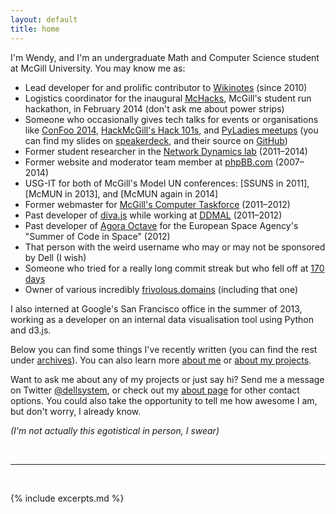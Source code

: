 ```yaml
---
layout: default
title: home
---
```


I'm Wendy, and I'm an undergraduate Math and Computer Science student at
McGill University. You may know me as:

* Lead developer for and prolific contributor to [Wikinotes] (since 2010)
* Logistics coordinator for the inaugural [McHacks], McGill's student run
  hackathon, in February 2014 (don't ask me about power strips)
* Someone who occasionally gives tech talks for events or organisations like
  [ConFoo 2014][confoo_talk], [HackMcGill's Hack 101s][hack101_talks], and
  [PyLadies meetups][pyladies_talk] (you can find my slides on [speakerdeck],
  and their source on [GitHub][slides])
* Former student researcher in the [Network Dynamics lab] (2011–2014)
* Former website and moderator team member at [phpBB.com] \(2007–2014\)
* USG-IT for both of McGill's Model UN conferences: [SSUNS in 2011], [McMUN in
  2013], and [McMUN again in 2014]
* Former webmaster for [McGill's Computer Taskforce][ctf] (2011–2012)
* Past developer of [diva.js] while working at [DDMAL] (2011–2012)
* Past developer of [Agora Octave] for the European Space Agency's "Summer of
  Code in Space" (2012)
* That person with the weird username who may or may not be sponsored by
  Dell (I wish)
* Someone who tried for a really long commit streak but who fell off at [170
  days][github]
* Owner of various incredibly [frivolous.domains] (including that one)

I also interned at Google's San Francisco office in the summer of 2013, working
as a developer on an internal data visualisation tool using Python and d3.js.

Below you can find some things I've recently written (you can find the rest
under [archives](/archives)). You can also learn more [about me](/about) or
[about my projects](/projects).

Want to ask me about any of my projects or just say hi? Send me a message on
Twitter [@dellsystem](https://twitter.com/dellsystem), or check out my [about
page](/about#contact) for other contact options. You could also take the
opportunity to tell me how awesome I am, but don't worry, I already know.

_(I'm not actually this egotistical in person, I swear)_

[github]: https://github.com/dellsystem
[confoo_talk]: https://github.com/dellsystem/slides/tree/master/confoo-2014/optimising-your-javascript
[hack101_talks]: https://github.com/dellsystem/slides/tree/master/hackmcgill
[pyladies_talk]: https://github.com/dellsystem/slides/tree/master/pyladies-montreal/git-and-github
[speakerdeck]: https://speakerdeck.com/dellsystem
[slides]: https://github.com/dellsystem/slides
[Wikinotes]: http://www.wikinotes.ca
[ctf]: http://taskforce.sus.mcgill.ca
[SSUNS 2011]: https://github.com/dellsystem/ssuns-2011
[McMUN 2013]: https://github.com/dellsystem/mcmun-2013
[McMUN 2014]: https://github.com/dellsystem/mcmun-2014
[phpBB.com]: https://phpbb.com
[diva.js]: http://ddmal.music.mcgill.ca/diva
[DDMAL]: http://ddmal.music.mcgill.ca
[Agora Octave]: http://agora.octave.org
[Network Dynamics lab]: http://networkdynamics.org
[McHacks]: http://mchacks.io
[frivolous.domains]: http://frivolous.domains

<br />
<hr />
<br />

{% include excerpts.md %}
